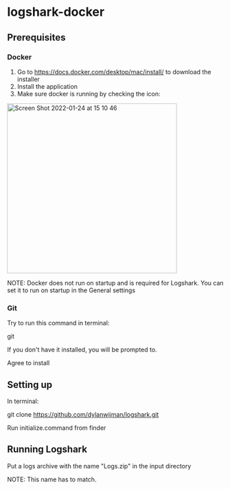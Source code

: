 # logshark-docker

## Prerequisites 
### Docker
1. Go to https://docs.docker.com/desktop/mac/install/ to download the installer
2. Install the application
3. Make sure docker is running by checking the icon:
<img width="395" alt="Screen Shot 2022-01-24 at 15 10 46" src="https://user-images.githubusercontent.com/6339819/150816789-20b8c7f3-52cf-4097-803d-470576bba8cc.png">

NOTE: Docker does not run on startup and is required for Logshark.
You can set it to run on startup in the General settings

### Git
Try to run this command in terminal: 

git

If you don't have it installed, you will be prompted to.

Agree to install

## Setting up
In terminal:

git clone https://github.com/dylanwijman/logshark.git

Run initialize.command from finder

## Running Logshark
Put a logs archive with the name "Logs.zip" in the input directory

NOTE: This name has to match.
